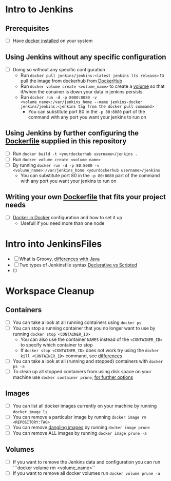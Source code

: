 # Intro to Jenkins 
## Prerequisites 
- [ ] Have [docker installed](https://docs.docker.com/engine/install/) on your system
## Using Jenkins without any specific configuration
- [ ] Doing so without any specific configuration
  - Run ```docker pull jenkins/jenkins:<latest jenkins lts release>``` to pull the image from dockerhub from [DockerHub](https://hub.docker.com/r/jenkins/jenkins)
  - Run ```docker volume create <volume_name>``` to create a [volume](https://docs.docker.com/storage/volumes/) so that if/when the conainer is down your data in jenkins persists
  - Run ```docker run -d -p 8080:8080 -v <volume_name>:/var/jenkins_home --name jenkins-docker jenkins/jenkins:<jenkins tag from the docker pull command>```
    - You can substitute port 80 in the ```-p 80:8080``` part of the command with any port you want your jenkins to run on
## Using Jenkins by further configuring the [Dockerfile](https://docs.docker.com/develop/develop-images/dockerfile_best-practices/) supplied in this repository
- [ ] Run ```docker build -t <yourdockerhub username>/jenkins .```
- [ ] Run ```docker volume create <volume_name>```
- [ ] By running ```docker run -d -p 80:8080 -v <volume_name>:/var/jenkins_home <yourdockerhub username>/jenkins```
  - You can substitute port 80 in the ```-p 80:8080``` part of the command with any port you want your jenkins to run on
## Writing your own [Dockerfile](https://docs.docker.com/develop/develop-images/dockerfile_best-practices/) that fits your project needs
- [ ] [Docker in Docker](https://www.jenkins.io/doc/book/installing/docker/) configuration and how to set it up
  - Usefull if you need more than one node
# Intro into JenkinsFiles
- [ ] What is Groovy, [differences with Java](https://groovy-lang.org/differences.html) 
- [ ] Two types of Jenkinsfile syntax [Declerative vs Scripted](https://dsstream.com/declarative-vs-scripted-pipeline-key-differences/)
- [ ] 
# Workspace Cleanup
## Containers 
- [ ] You can take a look at all running containers using ```docker ps``` 
- [ ] You can stop a running container that you no longer want to use by running ```docker stop <CONTAINER_ID>```
  - You can also use the container `NAMES` instead of the ```<CONTAINER_ID>``` to specify which container to stop
  - If ```docker stop <CONTAINER_ID>``` does not work try using the ```docker kill <CONTAINER_ID>``` command, see [differences](https://www.baeldung.com/ops/docker-stop-vs-kill) 
- [ ] You can take a look at all (running and stopped) containers with ```docker ps -a``` 
- [ ] To clean up all stopped containers from using disk space on your machine use ```docker container prune```, [for further options](https://docs.docker.com/engine/reference/commandline/container_prune/)
## Images
- [ ] You can list all docker images currently on your machine by running ```docker image ls```
- [ ] You can remove a particular image by running ```docker image rm <REPOSITORY:TAG>```
- [ ] You can remove [dangling images](https://docs.docker.com/config/pruning/) by running ```docker image prune```
- [ ] You can remove ALL images by running ```docker image prune -a```
## Volumes
- [ ] If you want to remove the Jenkins data and configuration you can run ```docker volume rm <volume_name>``
- [ ] If you want to remove all docker volumes run ```docker volume prune -a```